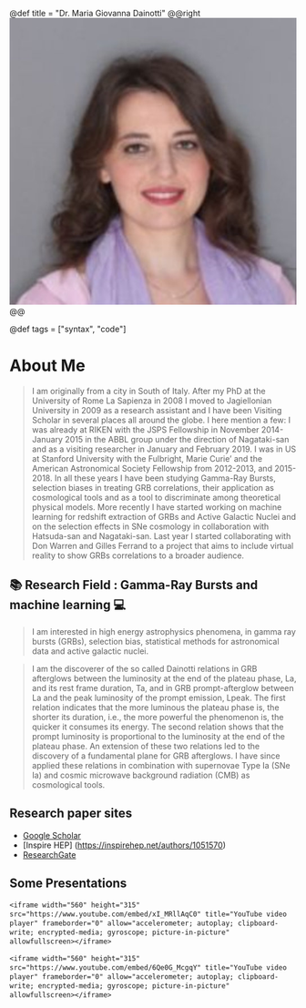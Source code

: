 @def title = "Dr. Maria Giovanna Dainotti"
@@right ![](/assets/Maria-Dainotti.jpg )@@

@def tags = ["syntax", "code"]

# About Me

> I am originally from a city in South of Italy. After my PhD at the University of Rome La Sapienza in 2008 I moved to Jagiellonian University in 2009 as a research assistant and I have been Visiting Scholar in several places all around the globe. I here mention a few: I was already at RIKEN with the JSPS Fellowship in November 2014-January 2015 in the ABBL group under the direction of Nagataki-san and as a visiting researcher in January and February 2019. I was in US at Stanford University with the Fulbright, Marie Curie’ and the American Astronomical Society Fellowship from 2012-2013, and 2015-2018. In all these years I have been studying Gamma-Ray Bursts, selection biases in treating GRB correlations, their application as cosmological tools and as a tool to discriminate among theoretical physical models. More recently I have started working on machine learning for redshift extraction of GRBs and Active Galactic Nuclei and on the selection effects in SNe cosmology in collaboration with Hatsuda-san and Nagataki-san. Last year I started collaborating with Don Warren and Gilles Ferrand to a project that aims to include virtual reality to show GRBs correlations to a broader audience.

  ## :books:    Research Field : Gamma-Ray Bursts and machine learning    :computer:

> I am interested in high energy astrophysics phenomena, in gamma ray bursts (GRBs), selection bias, statistical methods for astronomical data and active galactic nuclei.

>  I am the discoverer of the so called Dainotti relations in GRB afterglows between the luminosity at the end of the plateau phase, La, and its rest frame duration, Ta, and in GRB prompt-afterglow between La and the peak luminosity of the prompt emission, Lpeak. The first relation indicates that the more luminous the plateau phase is, the shorter its duration, i.e., the more powerful the phenomenon is, the quicker it consumes its energy. The second relation shows that the prompt luminosity is proportional to the luminosity at the end of the plateau phase. An extension of these two relations led to the discovery of a fundamental plane for GRB afterglows. I have since applied these relations in combination with supernovae Type Ia (SNe Ia) and cosmic microwave background radiation (CMB) as cosmological tools. 


##  Research paper sites
*  [Google Scholar](https://scholar.google.com/citations?user=1NXy7lIAAAAJ&hl=en)
*  [Inspire HEP] (https://inspirehep.net/authors/1051570)
*  [ResearchGate](https://www.researchgate.net/profile/Maria-Dainotti)


  

## Some Presentations



~~~
<iframe width="560" height="315" src="https://www.youtube.com/embed/xI_MRllAqC0" title="YouTube video player" frameborder="0" allow="accelerometer; autoplay; clipboard-write; encrypted-media; gyroscope; picture-in-picture" allowfullscreen></iframe>
~~~
~~~
<iframe width="560" height="315" src="https://www.youtube.com/embed/6Qe0G_McgqY" title="YouTube video player" frameborder="0" allow="accelerometer; autoplay; clipboard-write; encrypted-media; gyroscope; picture-in-picture" allowfullscreen></iframe>
~~~
